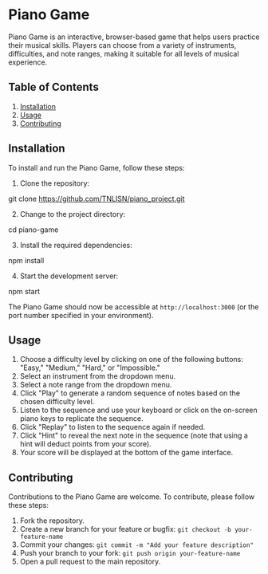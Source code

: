 # Piano Game

Piano Game is an interactive, browser-based game that helps users practice their musical skills. Players can choose from a variety of instruments, difficulties, and note ranges, making it suitable for all levels of musical experience.

## Table of Contents

1. [Installation](#installation)
2. [Usage](#usage)
3. [Contributing](#contributing)

## Installation

To install and run the Piano Game, follow these steps:

1. Clone the repository:

git clone https://github.com/TNLISN/piano_project.git

2. Change to the project directory:

cd piano-game

3. Install the required dependencies:

npm install

4. Start the development server:

npm start


The Piano Game should now be accessible at `http://localhost:3000` (or the port number specified in your environment).

## Usage

1. Choose a difficulty level by clicking on one of the following buttons: "Easy," "Medium," "Hard," or "Impossible."
2. Select an instrument from the dropdown menu.
3. Select a note range from the dropdown menu.
4. Click "Play" to generate a random sequence of notes based on the chosen difficulty level.
5. Listen to the sequence and use your keyboard or click on the on-screen piano keys to replicate the sequence.
6. Click "Replay" to listen to the sequence again if needed.
7. Click "Hint" to reveal the next note in the sequence (note that using a hint will deduct points from your score).
8. Your score will be displayed at the bottom of the game interface.

## Contributing

Contributions to the Piano Game are welcome. To contribute, please follow these steps:

1. Fork the repository.
2. Create a new branch for your feature or bugfix: `git checkout -b your-feature-name`
3. Commit your changes: `git commit -m "Add your feature description"`
4. Push your branch to your fork: `git push origin your-feature-name`
5. Open a pull request to the main repository.

